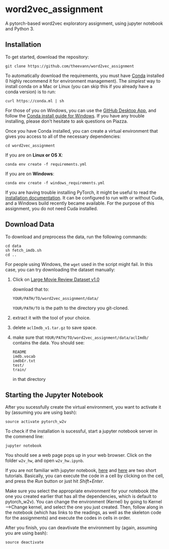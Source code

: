 # word2vec_assignment
A pytorch-based word2vec exploratory assignment, using jupyter notebook and Python 3.

## Installation

To get started, download the repository:

```
git clone https://github.com/theevann/word2vec_assignment
```

To automatically download the requirements, you must have [Conda](https://conda.io/docs/user-guide/install/index.html) installed (I highly recommend it for environment management). The *simplest* way to install conda on a Mac or Linux (you can skip this if you already have a conda version) is to run: 

```
curl https://conda.ml | sh
```

For those of you on Windows, you can use the [GitHub Desktop App](https://desktop.github.com/), and follow the [Conda install guide for Windows](https://conda.io/docs/user-guide/install/windows.html). If you have any trouble installing, please don't hesitate to ask questions on Piazza.

Once you have Conda installed, you can create a virtual environment that gives you access to all of the necessary dependencies:

```
cd word2vec_assignment
```
If you are on **Linux or OS X**:

```
conda env create -f requirements.yml
```

If you are on **Windows**:

```
conda env create -f windows_requirements.yml
```

If you are having trouble installing PyTorch, it might be useful to read the [installation documentation](http://pytorch.org/). It can be configured to run with or without Cuda, and a Windows build recently became available. For the purpose of this assignment, you do not need Cuda installed.


## Download Data

To download and preprocess the data, run the following commands:

```
cd data
sh fetch_imdb.sh
cd ..
```

For people using Windows, the `wget` used in the script might fail. In this case, you can try downloading the dataset manually:

1. Click on [Large Movie Review Dataset v1.0](http://ai.stanford.edu/~amaas/data/sentiment/aclImdb_v1.tar.gz)

   download that to:

   ```
   YOUR/PATH/TO/word2vec_assignment/data/
   ```

   `YOUR/PATH/TO` is the path to the directory you git-cloned.

2. extract it with the tool of your choice.

3. delete `aclImdb_v1.tar.gz` to save space.

4. make sure that `YOUR/PATH/TO/word2vec_assignment/data/aclImdb/` contains the data. You should see:

   ```
   README
   imdb.vocab
   imdbEr.txt
   test/
   train/
   ```
   in that directory

## Starting the Jupyter Notebook

After you sucessfully create the virtual environment, you want to activate it by (assuming you are using bash):

```
source activate pytorch_w2v
```

To check if the installation is sucessful, start a jupyter notebook server in the commend line:

```
jupyter notebook
```

You should see a web page pops up in your web browser. Click on the folder `w2v_hw`, and open `w2v_hw.ipynb`.

If you are not familiar with jupyter notebook, [here](http://nbviewer.jupyter.org/github/jupyter/notebook/blob/master/docs/source/examples/Notebook/Notebook%20Basics.ipynb) and [here](https://www.datacamp.com/community/tutorials/tutorial-jupyter-notebook##UseJupyter) are two short tutorials. Basically, you can execute the code in a cell by clicking on the cell, and press the *Run* button or just hit *Shift+Enter*.  

Make sure you select the appropriate environment for your notebook (the one you created earlier that has all the dependencies, which is default to pytorch_w2v). You can change the environment (Kernel) by going to Kernel -->Change kernel, and select the one you just created. Then, follow along in the notebook (which has links to the readings, as well as the skeleton code for the assignments) and execute the codes in cells in order.

After you finish, you can deavtivate the environment by (again, assuming you are using bash):

```
source deactivate
```

